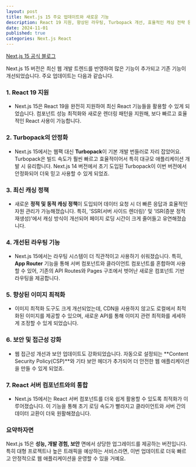 ```yaml
---
layout: post
title: Next.js 15 주요 업데이트와 새로운 기능
description: React 19 지원, 향상된 라우팅, Turbopack 개선, 효율적인 캐싱 전략 등 성능과 개발자 경험을 높여줄 다양한 업데이트
date: 2024-11-01
published: true
categories: Next.js React
---
```


[Next.js 15 공식 블로그](https://nextjs.org/blog/next-15)

Next.js 15 버전은 최신 웹 개발 트렌드를 반영하여 많은 기능이 추가되고 기존 기능이 개선되었습니다. 주요 업데이트는 다음과 같습니다.

### 1. **React 19 지원**

- Next.js 15은 React 19을 완전히 지원하여 최신 React 기능들을 활용할 수 있게 되었습니다. 컴포넌트 성능 최적화와 새로운 렌더링 패턴을 지원해, 보다 빠르고 효율적인 React 사용이 가능합니다.

### 2. **Turbopack의 안정화**

- Next.js 15에서는 웹팩 대신 **Turbopack**이 기본 개발 번들러로 자리 잡았어요. Turbopack은 빌드 속도가 훨씬 빠르고 효율적이어서 특히 대규모 애플리케이션 개발 시 유리합니다. Next.js 14 버전에서 초기 도입된 Turbopack이 이번 버전에서 안정화되어 더욱 믿고 사용할 수 있게 되었죠.

### 3. **최신 캐싱 정책**

- 새로운 **정적 및 동적 캐싱 정책**이 도입되어 데이터 요청 시 더 빠른 응답과 효율적인 자원 관리가 가능해졌습니다. 특히, 'SSR(서버 사이드 렌더링)' 및 'ISR(증분 정적 재생성)'에서 캐싱 방식이 개선되어 페이지 로딩 시간이 크게 줄어들고 유연해졌습니다.

### 4. **개선된 라우팅 기능**

- Next.js 15에서는 라우팅 시스템이 더 직관적이고 사용하기 쉬워졌습니다. 특히, **App Router** 기능을 통해 서버 컴포넌트와 클라이언트 컴포넌트를 혼합하여 사용할 수 있어, 기존의 API Routes와 Pages 구조에서 벗어난 새로운 컴포넌트 기반 라우팅을 제공합니다.

### 5. **향상된 이미지 최적화**

- 이미지 최적화 도구도 크게 개선되었는데, CDN을 사용하지 않고도 로컬에서 최적화된 이미지를 제공할 수 있으며, 새로운 API를 통해 이미지 관련 최적화를 세세하게 조정할 수 있게 되었습니다.

### 6. **보안 및 접근성 강화**

- 웹 접근성 개선과 보안 업데이트도 강화되었습니다. 자동으로 설정되는 **Content Security Policy(CSP)**와 기타 보안 헤더가 추가되어 더 안전한 웹 애플리케이션을 만들 수 있게 되었죠.

### 7. **React 서버 컴포넌트와의 통합**

- Next.js 15에서는 React 서버 컴포넌트를 더욱 쉽게 활용할 수 있도록 최적화가 이루어졌습니다. 이 기능을 통해 초기 로딩 속도가 빨라지고 클라이언트와 서버 간의 데이터 교환이 더욱 원활해졌습니다.

### 요약하자면

Next.js 15은 **성능, 개발 경험, 보안** 면에서 상당한 업그레이드를 제공하는 버전입니다. 특히 대형 프로젝트나 높은 트래픽을 예상하는 서비스라면, 이번 업데이트로 더욱 빠르고 안정적으로 웹 애플리케이션을 운영할 수 있을 거예요.
